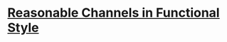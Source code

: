 # [Reasonable Channels in Functional Style](https://medium.com/@cleverti/reasonable-channels-in-functional-style-1ae7d71f41db)